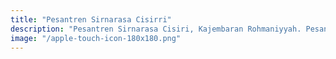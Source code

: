 ```yaml
---
title: "Pesantren Sirnarasa Cisirri"
description: "Pesantren Sirnarasa Cisiri, Kajembaran Rohmaniyyah. Pesantren Peradaban Dunia dan Destinasi Wisata Religi dan Budaya Indonesia."
image: "/apple-touch-icon-180x180.png"
---
```

